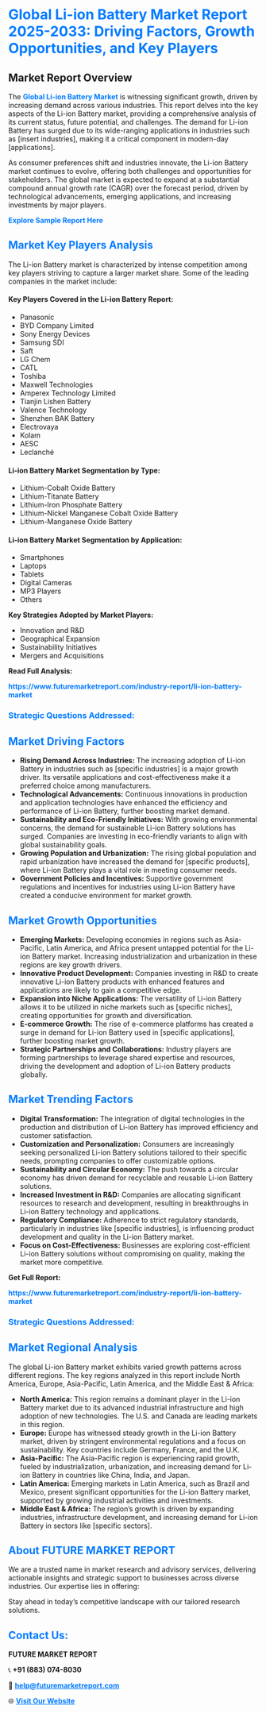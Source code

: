 <h1 style="color: #007BFF;">Global Li-ion Battery Market Report 2025-2033: Driving Factors, Growth Opportunities, and Key Players</h1>

<section id="overview">
<h2>Market Report Overview</h2>
<p>The <a href="https://www.futuremarketreport.com/industry-report/li-ion-battery-market" style="color: #007BFF; text-decoration: none;"><strong>Global Li-ion Battery Market</strong></a> is witnessing significant growth, driven by increasing demand across various industries. This report delves into the key aspects of the Li-ion Battery market, providing a comprehensive analysis of its current status, future potential, and challenges. The demand for Li-ion Battery has surged due to its wide-ranging applications in industries such as [insert industries], making it a critical component in modern-day [applications].</p>
<p>As consumer preferences shift and industries innovate, the Li-ion Battery market continues to evolve, offering both challenges and opportunities for stakeholders. The global market is expected to expand at a substantial compound annual growth rate (CAGR) over the forecast period, driven by technological advancements, emerging applications, and increasing investments by major players.</p>
</section>

<section id="overview">
<p><a href="https://www.futuremarketreport.com/request-sample/reportId=82368" style="color: #007BFF; text-decoration: none;"><strong>Explore Sample Report Here</strong></a></p>
</section>

<section id="key-players">
<h2 style="color: #007BFF;">Market Key Players Analysis</h2>
<p>The Li-ion Battery market is characterized by intense competition among key players striving to capture a larger market share. Some of the leading companies in the market include:</p>
<h4>Key Players Covered in the Li-ion Battery Report:</h4>
<ul><li>Panasonic</li><li>BYD Company Limited</li><li>Sony Energy Devices</li><li>Samsung SDI</li><li>Saft</li><li>LG Chem</li><li>CATL</li><li>Toshiba</li><li>Maxwell Technologies</li><li>Amperex Technology Limited</li><li>Tianjin Lishen Battery</li><li>Valence Technology</li><li>Shenzhen BAK Battery</li><li>Electrovaya</li><li>Kolam</li><li>AESC</li><li>Leclanché</li></ul>
<h4>Li-ion Battery Market Segmentation by Type:</h4>
<ul><li>Lithium-Cobalt Oxide Battery</li><li>Lithium-Titanate Battery</li><li>Lithium-Iron Phosphate Battery</li><li>Lithium-Nickel Manganese Cobalt Oxide Battery</li><li>Lithium-Manganese Oxide Battery</li></ul>

<h4>Li-ion Battery Market Segmentation by Application:</h4>
<ul><li>Smartphones</li><li>Laptops</li><li>Tablets</li><li>Digital Cameras</li><li>MP3 Players</li><li>Others</li></ul>
<p><strong>Key Strategies Adopted by Market Players:</strong></p>
<ul>
<li>Innovation and R&D</li>
<li>Geographical Expansion</li>
<li>Sustainability Initiatives</li>
<li>Mergers and Acquisitions</li>
</ul>
</section>

<section>
<p><strong>Read Full Analysis: </strong></p><a href="https://www.futuremarketreport.com/industry-report/li-ion-battery-market" style="color: #007BFF; text-decoration: none;"><strong>https://www.futuremarketreport.com/industry-report/li-ion-battery-market</strong></a>
<h3 style="color: #007BFF;">Strategic Questions Addressed:</h3>
</section>

<section id="driving-factors">
<h2 style="color: #007BFF;">Market Driving Factors</h2>
<ul>
<li><strong>Rising Demand Across Industries:</strong> The increasing adoption of Li-ion Battery in industries such as [specific industries] is a major growth driver. Its versatile applications and cost-effectiveness make it a preferred choice among manufacturers.</li>
<li><strong>Technological Advancements:</strong> Continuous innovations in production and application technologies have enhanced the efficiency and performance of Li-ion Battery, further boosting market demand.</li>
<li><strong>Sustainability and Eco-Friendly Initiatives:</strong> With growing environmental concerns, the demand for sustainable Li-ion Battery solutions has surged. Companies are investing in eco-friendly variants to align with global sustainability goals.</li>
<li><strong>Growing Population and Urbanization:</strong> The rising global population and rapid urbanization have increased the demand for [specific products], where Li-ion Battery plays a vital role in meeting consumer needs.</li>
<li><strong>Government Policies and Incentives:</strong> Supportive government regulations and incentives for industries using Li-ion Battery have created a conducive environment for market growth.</li>
</ul>
</section>

<section id="growth-opportunities">
<h2 style="color: #007BFF;">Market Growth Opportunities</h2>
<ul>
<li><strong>Emerging Markets:</strong> Developing economies in regions such as Asia-Pacific, Latin America, and Africa present untapped potential for the Li-ion Battery market. Increasing industrialization and urbanization in these regions are key growth drivers.</li>
<li><strong>Innovative Product Development:</strong> Companies investing in R&D to create innovative Li-ion Battery products with enhanced features and applications are likely to gain a competitive edge.</li>
<li><strong>Expansion into Niche Applications:</strong> The versatility of Li-ion Battery allows it to be utilized in niche markets such as [specific niches], creating opportunities for growth and diversification.</li>
<li><strong>E-commerce Growth:</strong> The rise of e-commerce platforms has created a surge in demand for Li-ion Battery used in [specific applications], further boosting market growth.</li>
<li><strong>Strategic Partnerships and Collaborations:</strong> Industry players are forming partnerships to leverage shared expertise and resources, driving the development and adoption of Li-ion Battery products globally.</li>
</ul>
</section>

<section id="trending-factors">
<h2 style="color: #007BFF;">Market Trending Factors</h2>
<ul>
<li><strong>Digital Transformation:</strong> The integration of digital technologies in the production and distribution of Li-ion Battery has improved efficiency and customer satisfaction.</li>
<li><strong>Customization and Personalization:</strong> Consumers are increasingly seeking personalized Li-ion Battery solutions tailored to their specific needs, prompting companies to offer customizable options.</li>
<li><strong>Sustainability and Circular Economy:</strong> The push towards a circular economy has driven demand for recyclable and reusable Li-ion Battery solutions.</li>
<li><strong>Increased Investment in R&D:</strong> Companies are allocating significant resources to research and development, resulting in breakthroughs in Li-ion Battery technology and applications.</li>
<li><strong>Regulatory Compliance:</strong> Adherence to strict regulatory standards, particularly in industries like [specific industries], is influencing product development and quality in the Li-ion Battery market.</li>
<li><strong>Focus on Cost-Effectiveness:</strong> Businesses are exploring cost-efficient Li-ion Battery solutions without compromising on quality, making the market more competitive.</li>
</ul>
</section>

<section>
<p><strong>Get Full Report: </strong></p><a href="https://www.futuremarketreport.com/industry-report/li-ion-battery-market" style="color: #007BFF; text-decoration: none;"><strong>https://www.futuremarketreport.com/industry-report/li-ion-battery-market</strong></a>
<h3 style="color: #007BFF;">Strategic Questions Addressed:</h3>
</section>


<section id="regional-analysis">
<h2 style="color: #007BFF;">Market Regional Analysis</h2>
<p>The global Li-ion Battery market exhibits varied growth patterns across different regions. The key regions analyzed in this report include North America, Europe, Asia-Pacific, Latin America, and the Middle East & Africa:</p>
<ul>
<li><strong>North America:</strong> This region remains a dominant player in the Li-ion Battery market due to its advanced industrial infrastructure and high adoption of new technologies. The U.S. and Canada are leading markets in this region.</li>
<li><strong>Europe:</strong> Europe has witnessed steady growth in the Li-ion Battery market, driven by stringent environmental regulations and a focus on sustainability. Key countries include Germany, France, and the U.K.</li>
<li><strong>Asia-Pacific:</strong> The Asia-Pacific region is experiencing rapid growth, fueled by industrialization, urbanization, and increasing demand for Li-ion Battery in countries like China, India, and Japan.</li>
<li><strong>Latin America:</strong> Emerging markets in Latin America, such as Brazil and Mexico, present significant opportunities for the Li-ion Battery market, supported by growing industrial activities and investments.</li>
<li><strong>Middle East & Africa:</strong> The region’s growth is driven by expanding industries, infrastructure development, and increasing demand for Li-ion Battery in sectors like [specific sectors].</li>
</ul>
</section>

<footer>
<h2 style="color: #007BFF;">About FUTURE MARKET REPORT</h2>
<p>We are a trusted name in market research and advisory services, delivering actionable insights and strategic support to businesses across diverse industries. Our expertise lies in offering:</p>

<p>Stay ahead in today’s competitive landscape with our tailored research solutions.</p>

<h2 style="color: #007BFF;">Contact Us:</h2>
<p><strong>FUTURE MARKET REPORT</strong></p>
<p>📞 <strong>+91 (883) 074-8030</strong></p>
<p>📧 <strong><a href="mailto:help@futuremarketreport.com" style="color: #007BFF;">help@futuremarketreport.com</a></strong></p>
<p>🌐 <strong><a href="https://www.futuremarketreport.com/" style="color: #007BFF;">Visit Our Website</a></strong></p>
</footer>
